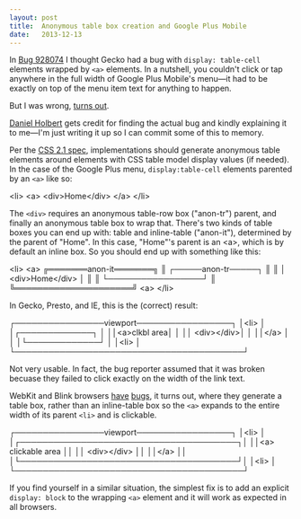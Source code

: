 ```yaml
---
layout: post
title:  Anonymous table box creation and Google Plus Mobile
date:   2013-12-13
---
```


In [Bug 928074][bug] I thought Gecko had a bug with `display: table-cell` elements wrapped by `<a>` elements. In a nutshell, you couldn't click or tap anywhere in the full width of Google Plus Mobile's menu&mdash;it had to be exactly on top of the menu item text for anything to happen.

But I was wrong, <a href="https://miketaylr.com/posts/assets/crickets.gif">turns out</a>.

[Daniel Holbert][dan] gets credit for finding the actual bug and kindly explaining it to me&mdash;I'm just writing it up so I can commit some of this to memory.

Per the [CSS 2.1 spec][spec], implementations should generate anonymous table elements around elements with CSS table model display values (if needed). In the case of the Google Plus menu, `display:table-cell` elements parented by an `<a>` like so:

&lt;li&gt;
  &lt;a&gt;
    &lt;div&gt;Home&lt;/div&gt;
  &lt;/a&gt;
&lt;/li&gt;

The `<div>` requires an anonymous table-row box ("anon-tr") parent, and finally an anonymous table box to wrap that. There's two kinds of table boxes you can end up with: table and inline-table ("anon-it"), determined by the parent of "Home". In this case, "Home"'s parent is an &lt;a&gt;, which is by default an inline box. So you should end up with something like this:

&lt;li&gt;
  &lt;a&gt;
 ╔═══════anon-it═══════╗
 ║ ┌─────anon-tr─────┐ ║
 ║ │ &lt;div&gt;Home&lt;/div&gt; │ ║
 ║ └─────────────────┘ ║
 ╚═════════════════════╝
  &lt;a&gt;
&lt;/li&gt;


In Gecko, Presto, and IE, this is the (correct) result:

┌────────────────viewport─────────────────┐
│&lt;li&gt;                                     │
│┌─────────────┐                          │
││&lt;a&gt;clkbl area│                          │
││  &lt;div&gt;&lt;/div&gt;│                          │
││&lt;/a&gt;         │                          │
│└─────────────┘                          │
│&lt;li&gt;                                     │
└─────────────────────────────────────────┘

Not very usable. In fact, the bug reporter assumed that it was broken becuase they failed to click exactly on the width of the link text.

WebKit and Blink browsers [have][webkit] [bugs][blink], it turns out, where they generate a table box, rather than an inline-table box so the `<a>` expands to the entire width of its parent `<li>` and is clickable.

┌────────────────viewport─────────────────┐
│&lt;li&gt;                                     │
│┌───────────────────────────────────────┐│
││&lt;a&gt;           clickable area           ││
││  &lt;div&gt;&lt;/div&gt;                          ││
││&lt;/a&gt;                                   ││
│└───────────────────────────────────────┘│
│&lt;li&gt;                                     │
└─────────────────────────────────────────┘

If you find yourself in a similar situation, the simplest fix is to add an explicit `display: block` to the wrapping `<a>` element and it will work as expected in all browsers.

[webkit]: https://bugs.webkit.org/show_bug.cgi?id=125640
[blink]: http://code.google.com/p/chromium/issues/detail?id=327832
[bug]: https://bugzilla.mozilla.org/show_bug.cgi?id=928074#c30
[dan]: https://twitter.com/CodingExon
[spec]: http://www.w3.org/TR/CSS21/tables.html#anonymous-boxes
